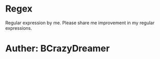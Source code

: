 # Regex
Regular expression by me. Please share me improvement in my regular expressions.
# Auther: BCrazyDreamer
